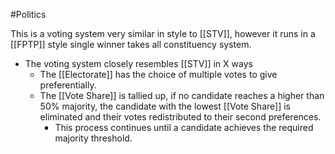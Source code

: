 #Politics

This is a voting system very similar in style to [[STV]], however it runs in a [[FPTP]] style single winner takes all constituency system.

- The voting system closely resembles [[STV]] in X ways
	- The [[Electorate]] has the choice of multiple votes to give preferentially.
	- The [[Vote Share]] is tallied up, if no candidate reaches a higher than 50% majority, the candidate with the lowest [[Vote Share]] is eliminated and their votes redistributed to their second preferences.
		- This process continues until a candidate achieves the required majority threshold.